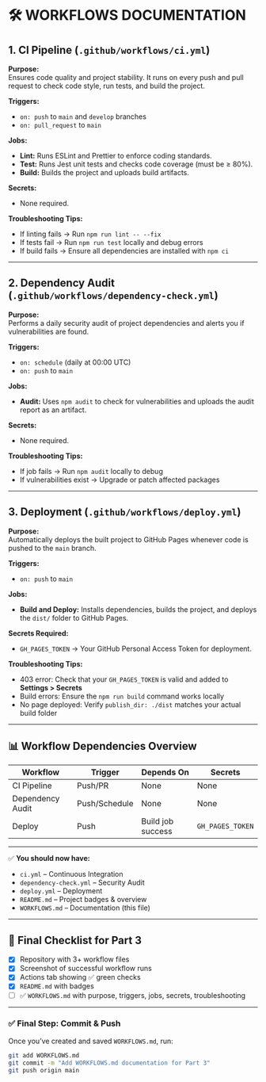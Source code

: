 # 🛠️ WORKFLOWS DOCUMENTATION

## 1. CI Pipeline (`.github/workflows/ci.yml`)

**Purpose:**  
Ensures code quality and project stability. It runs on every push and pull request to check code style, run tests, and build the project.

**Triggers:**  
- `on: push` to `main` and `develop` branches  
- `on: pull_request` to `main`

**Jobs:**
- **Lint:** Runs ESLint and Prettier to enforce coding standards.  
- **Test:** Runs Jest unit tests and checks code coverage (must be ≥ 80%).  
- **Build:** Builds the project and uploads build artifacts.

**Secrets:**  
- None required.

**Troubleshooting Tips:**  
- If linting fails → Run `npm run lint -- --fix`  
- If tests fail → Run `npm run test` locally and debug errors  
- If build fails → Ensure all dependencies are installed with `npm ci`

---

## 2. Dependency Audit (`.github/workflows/dependency-check.yml`)

**Purpose:**  
Performs a daily security audit of project dependencies and alerts you if vulnerabilities are found.

**Triggers:**  
- `on: schedule` (daily at 00:00 UTC)  
- `on: push` to `main`

**Jobs:**
- **Audit:** Uses `npm audit` to check for vulnerabilities and uploads the audit report as an artifact.

**Secrets:**  
- None required.

**Troubleshooting Tips:**  
- If job fails → Run `npm audit` locally to debug  
- If vulnerabilities exist → Upgrade or patch affected packages

---

## 3. Deployment (`.github/workflows/deploy.yml`)

**Purpose:**  
Automatically deploys the built project to GitHub Pages whenever code is pushed to the `main` branch.

**Triggers:**  
- `on: push` to `main`

**Jobs:**
- **Build and Deploy:** Installs dependencies, builds the project, and deploys the `dist/` folder to GitHub Pages.

**Secrets Required:**  
- `GH_PAGES_TOKEN` → Your GitHub Personal Access Token for deployment.

**Troubleshooting Tips:**  
- 403 error: Check that your `GH_PAGES_TOKEN` is valid and added to **Settings > Secrets**  
- Build errors: Ensure the `npm run build` command works locally  
- No page deployed: Verify `publish_dir: ./dist` matches your actual build folder

---

## 📊 Workflow Dependencies Overview

| Workflow | Trigger | Depends On | Secrets |
|----------|--------|------------|----------|
| CI Pipeline | Push/PR | None | None |
| Dependency Audit | Push/Schedule | None | None |
| Deploy | Push | Build job success | `GH_PAGES_TOKEN` |

---

✅ **You should now have:**

- `ci.yml` – Continuous Integration  
- `dependency-check.yml` – Security Audit  
- `deploy.yml` – Deployment  
- `README.md` – Project badges & overview  
- `WORKFLOWS.md` – Documentation (this file)

---

## 📁 Final Checklist for Part 3

- [x] Repository with 3+ workflow files  
- [x] Screenshot of successful workflow runs  
- [x] Actions tab showing ✅ green checks  
- [x] `README.md` with badges  
- [ ] ✅ `WORKFLOWS.md` with purpose, triggers, jobs, secrets, troubleshooting

---

### ✅ Final Step: Commit & Push

Once you’ve created and saved `WORKFLOWS.md`, run:

```bash
git add WORKFLOWS.md
git commit -m "Add WORKFLOWS.md documentation for Part 3"
git push origin main
